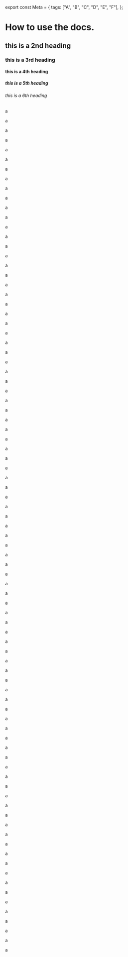 export const Meta = {
  tags: ["A", "B", "C", "D", "E", "F"],
};

# How to use the docs.

## this is a 2nd heading

### this is a 3rd heading

#### this is a 4th heading

##### this is a 5th heading

###### this is a 6th heading

a

a

a

a

a

a

a

a

a

a

a

a

a

a

a

a

a

a

a

a

a

a

a

a

a

a

a

a

a

a

a

a

a

a

a

a

a

a

a

a

a

a

a

a

a

a

a

a

a

a

a

a

a

a

a

a

a

a

a

a

a

a

a

a

a

a

a

a

a

a

a

a

a

a

a

a

a

a

a

a

a

a

a

a

a

a

a

a
